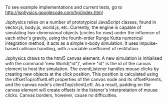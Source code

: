 To see example implementations and current tests, go to
http://jsphysics.googlecode.com/hg/index.html

Jsphysics relies on a number of prototypical JavaScript classes, found in vector.js, body.js, world.js, etc. Currently, the engine is capable of simulating two-dimensional objects (circles for now) under the influence of each other's gravity, using the fourth-order Runge Kutta numerical integration method; it acts as a simple n-body simulation. It uses impulse-based collision handling, with a variable coefficient of restitution.

Jsphysics draws to the html5 canvas element. A new simulation is initialised with the command 'new World("id")', where "id" is the id of the canvas element to host the simulation. The eventListener handles mouse clicks by creating new objects at the click position. This position is calculated using the offsetTop/offsetLeft properties of the canvas node and its offsetParents, and the canvas node's clientTop/clientLeft. As a result, padding on the canvas element will create offsets in the listener's interpretation of mouse clicks. Canvas borders, however, cause no difficulties.